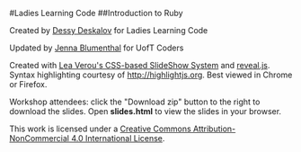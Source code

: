 #Ladies Learning Code
##Introduction to Ruby

Created by [Dessy Deskalov](https://twitter.com/dess_e) for Ladies Learning Code

Updated by [Jenna Blumenthal](https://github.com/jennaleeb) for UofT Coders

Created with <a href="https://github.com/LeaVerou/csss/sample-slideshow.html">Lea Verou's CSS-based SlideShow System</a> and <a href="http://lab.hakim.se/reveal-js/">reveal.js</a>. Syntax highlighting courtesy of http://highlightjs.org. Best viewed in Chrome or Firefox.

Workshop attendees: click the "Download zip" button to the right to download the slides. Open **slides.html** to view the slides in your browser. 

This work is licensed under a <a rel="license" href="http://creativecommons.org/licenses/by-nc/4.0/">Creative Commons Attribution-NonCommercial 4.0 International License</a>.
